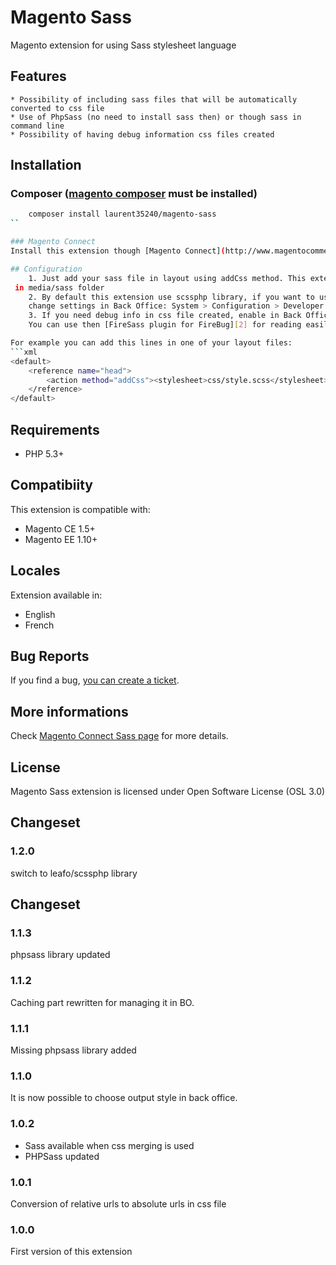 Magento Sass
============

Magento extension for using Sass stylesheet language

## Features
    * Possibility of including sass files that will be automatically converted to css file
    * Use of PhpSass (no need to install sass then) or though sass in command line
    * Possibility of having debug information css files created

## Installation
### Composer ([magento composer](https://github.com/magento-hackathon/composer-repository) must be installed)

```bash
    composer install laurent35240/magento-sass
``

### Magento Connect
Install this extension though [Magento Connect](http://www.magentocommerce.com/magento-connect/sass.html)

## Configuration
    1. Just add your sass file in layout using addCss method. This extension will automatically create css file
 in media/sass folder
    2. By default this extension use scssphp library, if you want to use sass in command line instead,
    change settings in Back Office: System > Configuration > Developer > Sass Settings
    3. If you need debug info in css file created, enable in Back Office: System > Configuration > Developer > Sass Settings.
    You can use then [FireSass plugin for FireBug][2] for reading easily debug information.

For example you can add this lines in one of your layout files:
```xml
<default>
    <reference name="head">
        <action method="addCss"><stylesheet>css/style.scss</stylesheet></action>
    </reference>
</default>
```

## Requirements
 * PHP 5.3+

## Compatibiity
This extension is compatible with:
 * Magento CE 1.5+
 * Magento EE 1.10+

## Locales
Extension available in:

 * English
 * French

## Bug Reports
If you find a bug, [you can create a ticket][3].

## More informations
Check [Magento Connect Sass page][1] for more details.

## License
Magento Sass extension is licensed under Open Software License (OSL 3.0)

## Changeset
### 1.2.0
switch to leafo/scssphp library

## Changeset
### 1.1.3
phpsass library updated

### 1.1.2
Caching part rewritten for managing it in BO.

### 1.1.1
Missing phpsass library added

### 1.1.0
It is now possible to choose output style in back office.

### 1.0.2
 * Sass available when css merging is used
 * PHPSass updated

### 1.0.1
Conversion of relative urls to absolute urls in css file

### 1.0.0
First version of this extension

[1]: http://www.magentocommerce.com/magento-connect/catalog/product/view/id/14634/
[2]: https://addons.mozilla.org/en-US/firefox/addon/firesass-for-firebug/
[3]: https://github.com/laurent35240/magento-sass/issues
